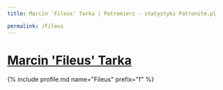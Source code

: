 ```yaml
---
title: Marcin 'Fileus' Tarka | Patromierz - statystyki Patronite.pl

permalink: /Fileus
---
```


# [Marcin 'Fileus' Tarka](https://patronite.pl/Fileus)

{% include profile.md name="Fileus" prefix="f" %}
